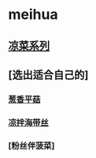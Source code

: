 # meihua
## [凉菜系列](https://www.meishij.net/chufang/diy/langcaipu/?&page=1)
## [选出适合自己的]
### [葱香平菇](https://www.meishij.net/zuofa/congxiangbaiyugu.html)
### [凉拌海带丝](https://www.meishij.net/zuofa/congxiangbaiyugu.html)
### [粉丝伴菠菜]
